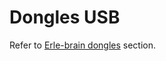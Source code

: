 # Dongles USB

Refer to [Erle-brain dongles](http://erlerobotics.gitbooks.io/erle-robotics-erle-brain-a-linux-brain-for-drones/content/en/hardware/dongles.html) section.